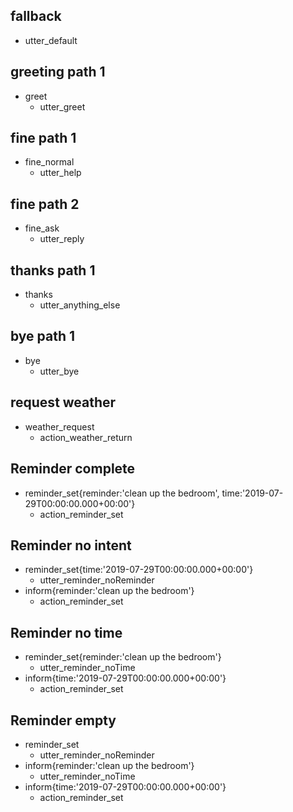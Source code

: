 ## fallback
- utter_default

## greeting path 1
* greet
    - utter_greet

## fine path 1
* fine_normal
    - utter_help

## fine path 2
* fine_ask
    - utter_reply

## thanks path 1
* thanks
    - utter_anything_else

## bye path 1
* bye
    - utter_bye

## request weather
* weather_request
    - action_weather_return

## Reminder complete
* reminder_set{reminder:'clean up the bedroom', time:'2019-07-29T00:00:00.000+00:00'}
    - action_reminder_set

## Reminder no intent
* reminder_set{time:'2019-07-29T00:00:00.000+00:00'}
    - utter_reminder_noReminder
* inform{reminder:'clean up the bedroom'}
    - action_reminder_set

## Reminder no time
* reminder_set{reminder:'clean up the bedroom'}
    - utter_reminder_noTime
* inform{time:'2019-07-29T00:00:00.000+00:00'}
    - action_reminder_set

## Reminder empty
* reminder_set
    - utter_reminder_noReminder
* inform{reminder:'clean up the bedroom'}
    - utter_reminder_noTime
* inform{time:'2019-07-29T00:00:00.000+00:00'}
    - action_reminder_set